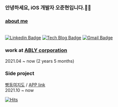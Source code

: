 
### 안녕하세요, iOS 개발자 오준현입니다.🙋‍♂️

  ### [about me](https://5thanniversary.notion.site/iOS-f47c9b48583e4747adbdd7d78fed7cb5) <br/><br/>
  [![Linkedin Badge](https://img.shields.io/badge/-LinkedIn-blue?style=flat-square&logo=Linkedin&logoColor=white&link=https://bit.ly/3toNTSG)](https://bit.ly/3toNTSG) [![Tech Blog Badge](http://img.shields.io/badge/-Tech%20blog-black?style=flat-square&logo=github&link=https://blog.5anniversary.dev/)](https://blog.5anniversary.dev/) [![Gmail Badge](https://img.shields.io/badge/Gmail-d14836?style=flat-square&logo=Gmail&logoColor=white&link=mailto:oh.junhyeon95@gmail.com)](mailto:oh.junhyeon95@gmail.com)
  
### work at [ABLY corporation](https://a-bly.com)
  2021.04 ~ now (2 years 5 months)
  
### Side project

[빵동여지도](https://github.com/bbangmap) / [APP link](https://bbangmap.page.link/UdTB) <br/>
  2021.10 ~ now
  
[![Hits](https://hits.seeyoufarm.com/api/count/incr/badge.svg?url=https%3A%2F%2Fgithub.com%2F5anniversary%2Fhit-counter)](https://hits.seeyoufarm.com)
